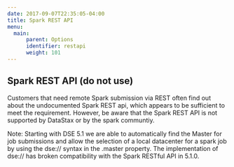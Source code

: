 ```yaml
---
date: 2017-09-07T22:35:05-04:00
title: Spark REST API
menu:
  main:
      parent: Options
      identifier: restapi
      weight: 101
---
```


## Spark REST API (do not use)

Customers that need remote Spark submission via REST often find out about the undocumented Spark REST api, which appears to be sufficient to meet the requirement. However, be aware that the Spark REST API is not supported by DataStax or by the spark communtiy.

Note: Starting with DSE 5.1 we are able to automatically find the Master for job submissions and allow the selection of a local datacenter for a spark job by using the dse:// syntax in the .master property. The implementation of dse:// has broken compatibility with the Spark RESTful API in 5.1.0.
